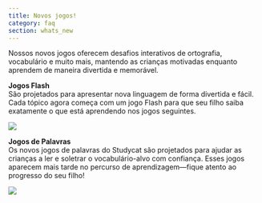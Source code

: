 ```yaml
---
title: Novos jogos!
category: faq
section: whats_new
---
```

Nossos novos jogos oferecem desafios interativos de ortografia, vocabulário e muito mais, mantendo as crianças motivadas enquanto aprendem de maneira divertida e memorável.  
  
**Jogos Flash**  
São projetados para apresentar nova linguagem de forma divertida e fácil. Cada tópico agora começa com um jogo Flash para que seu filho saiba exatamente o que está aprendendo nos jogos seguintes.   
  
![](https://help.studycat.com/hc/article_attachments/40396888063769)  



 


**Jogos de Palavras**  
Os novos jogos de palavras do Studycat são projetados para ajudar as crianças a ler e soletrar o vocabulário-alvo com confiança. Esses jogos aparecem mais tarde no percurso de aprendizagem—fique atento ao progresso do seu filho!  



![](https://help.studycat.com/hc/article_attachments/40706212454169)
